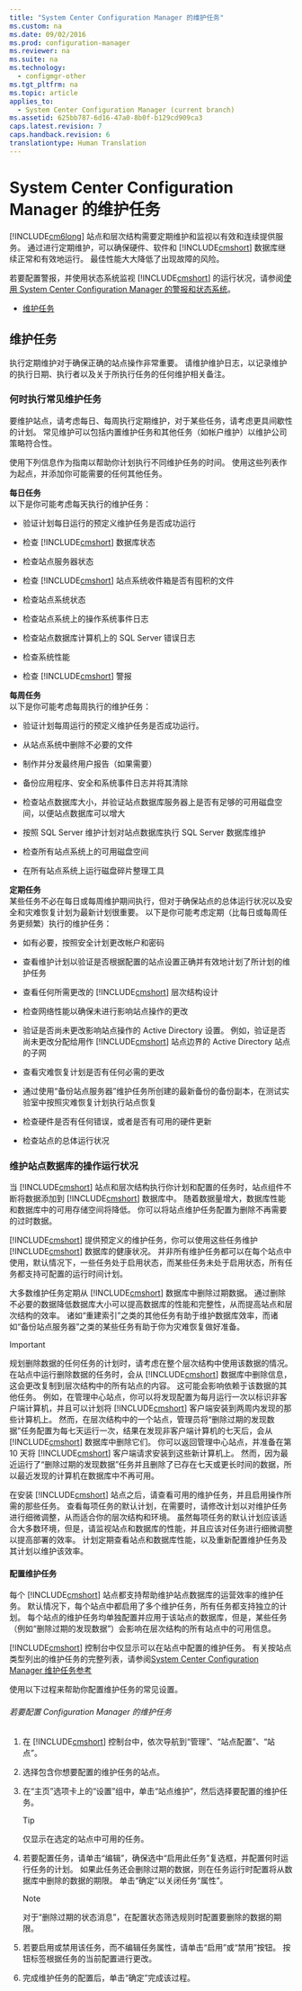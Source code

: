 ```yaml
---
title: "System Center Configuration Manager 的维护任务"
ms.custom: na
ms.date: 09/02/2016
ms.prod: configuration-manager
ms.reviewer: na
ms.suite: na
ms.technology: 
  - configmgr-other
ms.tgt_pltfrm: na
ms.topic: article
applies_to: 
  - System Center Configuration Manager (current branch)
ms.assetid: 625bb787-6d16-47a0-8b0f-b129cd909ca3
caps.latest.revision: 7
caps.handback.revision: 6
translationtype: Human Translation
---
```

# System Center Configuration Manager 的维护任务
[!INCLUDE[cm6long](../LocTest/includes/cm6long_md.md)] 站点和层次结构需要定期维护和监视以有效和连续提供服务。 通过进行定期维护，可以确保硬件、软件和 [!INCLUDE[cmshort](../LocTest/includes/cmshort_md.md)] 数据库继续正常和有效地运行。 最佳性能大大降低了出现故障的风险。  
  
 若要配置警报，并使用状态系统监视 [!INCLUDE[cmshort](../LocTest/includes/cmshort_md.md)] 的运行状况，请参阅[使用 System Center Configuration Manager 的警报和状态系统](../LocTest/Use-alerts-and-the-status-system-for-System-Center-Configuration-Manager.md)。  
  
-   [维护任务](#bkmk_MTs)  
  
##  <a name="bkmk_MTs"></a> 维护任务  
 执行定期维护对于确保正确的站点操作非常重要。 请维护维护日志，以记录维护的执行日期、执行者以及关于所执行任务的任何维护相关备注。  
  
### 何时执行常见维护任务  
 要维护站点，请考虑每日、每周执行定期维护，对于某些任务，请考虑更具间歇性的计划。 常见维护可以包括内置维护任务和其他任务（如帐户维护）以维护公司策略符合性。  
  
 使用下列信息作为指南以帮助你计划执行不同维护任务的时间。 使用这些列表作为起点，并添加你可能需要的任何其他任务。  
  
 **每日任务**   
以下是你可能考虑每天执行的维护任务：  
  
-   验证计划每日运行的预定义维护任务是否成功运行  
  
-   检查 [!INCLUDE[cmshort](../LocTest/includes/cmshort_md.md)] 数据库状态  
  
-   检查站点服务器状态  
  
-   检查 [!INCLUDE[cmshort](../LocTest/includes/cmshort_md.md)] 站点系统收件箱是否有囤积的文件  
  
-   检查站点系统状态  
  
-   检查站点系统上的操作系统事件日志  
  
-   检查站点数据库计算机上的 SQL Server 错误日志  
  
-   检查系统性能  
  
-   检查 [!INCLUDE[cmshort](../LocTest/includes/cmshort_md.md)] 警报  
  
 **每周任务**   
以下是你可能考虑每周执行的维护任务：  
  
-   验证计划每周运行的预定义维护任务是否成功运行。  
  
-   从站点系统中删除不必要的文件  
  
-   制作并分发最终用户报告（如果需要）  
  
-   备份应用程序、安全和系统事件日志并将其清除  
  
-   检查站点数据库大小，并验证站点数据库服务器上是否有足够的可用磁盘空间，以便站点数据库可以增大  
  
-   按照 SQL Server 维护计划对站点数据库执行 SQL Server 数据库维护  
  
-   检查所有站点系统上的可用磁盘空间  
  
-   在所有站点系统上运行磁盘碎片整理工具  
  
 **定期任务**   
某些任务不必在每日或每周维护期间执行，但对于确保站点的总体运行状况以及安全和灾难恢复计划为最新计划很重要。 以下是你可能考虑定期（比每日或每周任务更频繁）执行的维护任务：  
  
-   如有必要，按照安全计划更改帐户和密码  
  
-   查看维护计划以验证是否根据配置的站点设置正确并有效地计划了所计划的维护任务  
  
-   查看任何所需更改的 [!INCLUDE[cmshort](../LocTest/includes/cmshort_md.md)] 层次结构设计  
  
-   检查网络性能以确保未进行影响站点操作的更改  
  
-   验证是否尚未更改影响站点操作的 Active Directory 设置。 例如，验证是否尚未更改分配给用作 [!INCLUDE[cmshort](../LocTest/includes/cmshort_md.md)] 站点边界的 Active Directory 站点的子网  
  
-   查看灾难恢复计划是否有任何必需的更改  
  
-   通过使用“备份站点服务器”维护任务所创建的最新备份的备份副本，在测试实验室中按照灾难恢复计划执行站点恢复  
  
-   检查硬件是否有任何错误，或者是否有可用的硬件更新  
  
-   检查站点的总体运行状况  
  
###  <a name="BKMK_UseMTs"></a> 维护站点数据库的操作运行状况  
 当 [!INCLUDE[cmshort](../LocTest/includes/cmshort_md.md)] 站点和层次结构执行你计划和配置的任务时，站点组件不断将数据添加到 [!INCLUDE[cmshort](../LocTest/includes/cmshort_md.md)] 数据库中。 随着数据量增大，数据库性能和数据库中的可用存储空间将降低。 你可以将站点维护任务配置为删除不再需要的过时数据。  
  
 [!INCLUDE[cmshort](../LocTest/includes/cmshort_md.md)] 提供预定义的维护任务，你可以使用这些任务维护 [!INCLUDE[cmshort](../LocTest/includes/cmshort_md.md)] 数据库的健康状况。 并非所有维护任务都可以在每个站点中使用，默认情况下，一些任务处于启用状态，而某些任务未处于启用状态，所有任务都支持可配置的运行时间计划。  
  
 大多数维护任务定期从 [!INCLUDE[cmshort](../LocTest/includes/cmshort_md.md)] 数据库中删除过期数据。 通过删除不必要的数据降低数据库大小可以提高数据库的性能和完整性，从而提高站点和层次结构的效率。 诸如“重建索引”之类的其他任务有助于维护数据库效率，而诸如“备份站点服务器”之类的某些任务有助于你为灾难恢复做好准备。  
  
> [!IMPORTANT]  
>  规划删除数据的任何任务的计划时，请考虑在整个层次结构中使用该数据的情况。 在站点中运行删除数据的任务时，会从 [!INCLUDE[cmshort](../LocTest/includes/cmshort_md.md)] 数据库中删除信息，这会更改复制到层次结构中的所有站点的内容。 这可能会影响依赖于该数据的其他任务。 例如，在管理中心站点，你可以将发现配置为每月运行一次以标识非客户端计算机，并且可以计划将 [!INCLUDE[cmshort](../LocTest/includes/cmshort_md.md)] 客户端安装到两周内发现的那些计算机上。 然而，在层次结构中的一个站点，管理员将“删除过期的发现数据”任务配置为每七天运行一次，结果在发现非客户端计算机的七天后，会从 [!INCLUDE[cmshort](../LocTest/includes/cmshort_md.md)] 数据库中删除它们。 你可以返回管理中心站点，并准备在第 10 天将 [!INCLUDE[cmshort](../LocTest/includes/cmshort_md.md)] 客户端请求安装到这些新计算机上。 然而，因为最近运行了“删除过期的发现数据”任务并且删除了已存在七天或更长时间的数据，所以最近发现的计算机在数据库中不再可用。  
  
 在安装 [!INCLUDE[cmshort](../LocTest/includes/cmshort_md.md)] 站点之后，请查看可用的维护任务，并且启用操作所需的那些任务。 查看每项任务的默认计划，在需要时，请修改计划以对维护任务进行细微调整，从而适合你的层次结构和环境。 虽然每项任务的默认计划应该适合大多数环境，但是，请监视站点和数据库的性能，并且应该对任务进行细微调整以提高部署的效率。 计划定期查看站点和数据库性能，以及重新配置维护任务及其计划以维护该效率。  
  
#### 配置维护任务  
 每个 [!INCLUDE[cmshort](../LocTest/includes/cmshort_md.md)] 站点都支持帮助维护站点数据库的运营效率的维护任务。 默认情况下，每个站点中都启用了多个维护任务，所有任务都支持独立的计划。 每个站点的维护任务均单独配置并应用于该站点的数据库，但是，某些任务（例如“删除过期的发现数据”）会影响在层次结构的所有站点中的可用信息。  
  
 [!INCLUDE[cmshort](../LocTest/includes/cmshort_md.md)] 控制台中仅显示可以在站点中配置的维护任务。 有关按站点类型列出的维护任务的完整列表，请参阅[System Center Configuration Manager 维护任务参考](../LocTest/Reference-for-maintenance-tasks-for-System-Center-Configuration-Manager.md)  
  
 使用以下过程来帮助你配置维护任务的常见设置。  
  
###### 若要配置 Configuration Manager 的维护任务  
  
1.  在 [!INCLUDE[cmshort](../LocTest/includes/cmshort_md.md)] 控制台中，依次导航到“管理”、“站点配置”、“站点”。  
  
2.  选择包含你想要配置的维护任务的站点。  
  
3.  在“主页”选项卡上的“设置”组中，单击“站点维护”，然后选择要配置的维护任务。  
  
    > [!TIP]  
    >  仅显示在选定的站点中可用的任务。  
  
4.  若要配置任务，请单击“编辑”，确保选中“启用此任务”复选框，并配置何时运行任务的计划。 如果此任务还会删除过期的数据，则在任务运行时配置将从数据库中删除的数据的期限。 单击“确定”以关闭任务“属性”。  
  
    > [!NOTE]  
    >  对于“删除过期的状态消息”，在配置状态筛选规则时配置要删除的数据的期限。  
  
5.  若要启用或禁用该任务，而不编辑任务属性，请单击“启用”或“禁用”按钮。 按钮标签根据任务的当前配置进行更改。  
  
6.  完成维护任务的配置后，单击“确定”完成该过程。
